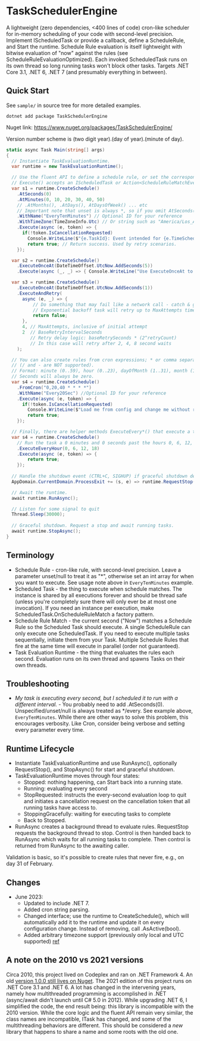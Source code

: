 # TaskSchedulerEngine

A lightweight (zero dependencies, <400 lines of code) cron-like scheduler for in-memory scheduling of your code with second-level precision. 
Implement IScheduledTask or provide a callback, define a ScheduleRule, and Start the runtime. 
Schedule Rule evaluation is itself lightweight with bitwise evaluation of "now" against the rules (see ScheduleRuleEvaluationOptimized). 
Each invoked ScheduledTask runs on its own thread so long running tasks won't block other tasks. 
Targets .NET Core 3.1, .NET 6, .NET 7 (and presumably everything in between).

## Quick Start

See `sample/` in source tree for more detailed examples.

`dotnet add package TaskSchedulerEngine`

Nuget link: https://www.nuget.org/packages/TaskSchedulerEngine/

Version number scheme is (two digit year).(day of year).(minute of day).

```C#
static async Task Main(string[] args)
{
  // Instantiate TaskEvaluationRuntime.
  var runtime = new TaskEvaluationRuntime();

  // Use the fluent API to define a schedule rule, or set the corresponding properties
  // Execute() accepts an IScheduledTask or Action<ScheduleRuleMatchEventArgs, CancellationToken, bool>
  var s1 = runtime.CreateSchedule()
    .AtSeconds(0)
    .AtMinutes(0, 10, 20, 30, 40, 50)
    // .AtMonths(), .AtDays(), AtDaysOfWeek() ... etc
    // Important note that unset is always *, so if you omit AtSeconds(0) it will execute every second
    .WithName("EveryTenMinutes") // Optional ID for your reference 
    .WithTimeZone(TimeZoneInfo.Utc) // Or string such as "America/Los_Angeles"
    .Execute(async (e, token) => {
      if(!token.IsCancellationRequested)
        Console.WriteLine($"{e.TaskId}: Event intended for {e.TimeScheduledUtc:o} occurred at {e.TimeSignaledUtc:o}");
        return true; // Return success. Used by retry scenarios. 
    });

  var s2 = runtime.CreateSchedule()
    .ExecuteOnceAt(DateTimeOffset.UtcNow.AddSeconds(5))
    .Execute(async (_, _) => { Console.WriteLine("Use ExecuteOnceAt to run this task in 5 seconds. Useful for retry scenarios."); return true; });

  var s3 = runtime.CreateSchedule()
    .ExecuteOnceAt(DateTimeOffset.UtcNow.AddSeconds(1))
    .ExecuteAndRetry(
      async (e, _) => { 
          // Do something that may fail like a network call - catch & gracefully fail by returning false.
          // Exponential backoff task will retry up to MaxAttempts times. 
          return false; 
      },
      4, // MaxAttempts, inclusive of initial attempt 
      2  // BaseRetryIntervalSeconds
         // Retry delay logic: baseRetrySeconds * (2^retryCount) 
         // In this case will retry after 2, 4, 8 second waits
    );

  // You can also create rules from cron expressions; * or comma separated lists are supported 
  // (/ and - are NOT supported). 
  // Format: minute (0..59), hour (0..23), dayOfMonth (1..31), month (1..12), dayOfWeek (0=Sunday..6).
  // Seconds will always be zero.
  var s4 = runtime.CreateSchedule()
    .FromCron("0,20,40 * * * *")
    .WithName("Every20Sec") //Optional ID for your reference 
    .Execute(async (e, token) => {
      if(!token.IsCancellationRequested)
        Console.WriteLine($"Load me from config and change me without recompiling!");
        return true; 
    });

  // Finally, there are helper methods ExecuteEvery*() that execute a task at a given interval. 
  var s4 = runtime.CreateSchedule()
    // Run the task a 0 minutes and 0 seconds past the hours 0, 6, 12, and 18
    .ExecuteEveryHour(0, 6, 12, 18) 
    .Execute(async (e, token) => {
        return true; 
    });
  
  // Handle the shutdown event (CTRL+C, SIGHUP) if graceful shutdown desired
  AppDomain.CurrentDomain.ProcessExit += (s, e) => runtime.RequestStop();

  // Await the runtime.
  await runtime.RunAsync();

  // Listen for some signal to quit
  Thread.Sleep(30000);
  
  // Graceful shutdown. Request a stop and await running tasks.
  await runtime.StopAsync();
}
```

## Terminology

* Schedule Rule - cron-like rule, with second-level precision. Leave a parameter unset/null to treat it as "*", otherwise set an int array for when you want to execute. See usage note above in `EveryTenMinutes` example.
* Scheduled Task - the thing to execute when schedule matches. The instance is shared by all executions forever and should be thread safe (unless you're completely sure there will only ever be at most one invocation). If you need an instance per execution, make ScheduledTask.OnScheduleRuleMatch a factory pattern.
* Schedule Rule Match - the current second ("Now") matches a Schedule Rule so the Scheduled Task should execute. A single ScheduleRule can only execute one ScheduledTask. If you need to execute multiple tasks sequentially, initiate them from your Task. Multiple Schedule Rules that fire at the same time will execute in parallel (order not guaranteed).
* Task Evaluation Runtime - the thing that evaluates the rules each second. Evaluation runs on its own thread and spawns Tasks on their own threads.

## Troubleshooting

* *My task is executing every second, but I scheduled it to run with a different interval.* - You probably need to add .AtSeconds(0). Unspecified/unset/null is always treated as */every. See example above, `EveryTenMinutes`. While there are other ways to solve this problem, this encourages verbosity. Like Cron, consider being verbose and setting every parameter every time. 

## Runtime Lifecycle

* Instantiate TaskEvaluationRuntime and use RunAsync(), optionally RequestStop(), and StopAsync() for start and graceful shutdown.
* TaskEvaluationRuntime moves through four states: 
  * Stopped: nothing happening, can Start back into a running state.
  * Running: evaluating every second
  * StopRequested: instructs the every-second evaluation loop to quit and initiates a cancellation request on the cancellation token that all running tasks have access to. 
  * StoppingGracefully: waiting for executing tasks to complete
  * Back to Stopped.
* RunAsync creates a background thread to evaluate rules. RequestStop requests the background thread to stop. Control is then handed back to RunAsync which waits for all running tasks to complete. Then control is returned from RunAsync to the awaiting caller. 

Validation is basic, so it's possible to create rules that never fire, e.g., on day 31 of February. 

## Changes
* June 2023: 
  * Updated to include .NET 7.
  * Added cron string parsing.
  * Changed interface; use the runtime to CreateSchedule(), which will automatically add it to the runtime and update it on every configuration change. Instead of removing, call .AsActive(bool). 
  * Added arbitrary timezone support (previously only local and UTC supported) [ref](https://learn.microsoft.com/en-us/dotnet/api/system.timezoneinfo.findsystemtimezonebyid?view=net-7.0)

## A note on the 2010 vs 2021 versions

Circa 2010, this project lived on Codeplex and ran on .NET Framework 4. An old [version 1.0.0 still lives on Nuget](https://www.nuget.org/packages/TaskSchedulerEngine/1.0.0). 
The 2021 edition of this project runs on .NET Core 3.1 and .NET 6. A lot has changed in the intervening years, namely how multithreaded programming
is accomplished in .NET (async/await didn't launch until C# 5.0 in 2012). While upgrading .NET 6, I simplified the code, the end result being:
this library is incompatible with the 2010 version. While the core logic and the fluent API remain very similar, the 
class names are incompatible, ITask has changed, and some of the multithreading behaviors are different. 
This should be considered a *new* library that happens to share a name and some roots with the old one. 
